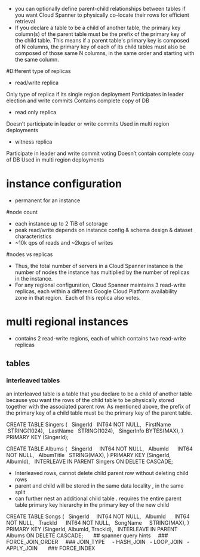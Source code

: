 - you can optionally define parent-child relationships between tables if you want Cloud Spanner to physically co-locate their rows for efficient retrieval
- If you declare a table to be a child of another table, the primary key column(s) of the parent table must be the prefix of the primary key of the child table. This means if a parent table's primary key is composed of N columns, the primary key of each of its child tables must also be composed of those same N columns, in the same order and starting with the same column.

#Different type of replicas

- read/write replica

Only type of replica if its single region  deployment
Participates in leader election and write commits
Contains complete copy of DB

- read only replica

Doesn’t participate in leader or write commits
Used in multi region deployments

- witness replica

Participate in leader and write commit voting
Doesn’t contain complete copy of DB
Used in multi region deployments

# instance configuration

- permanent for an instance

#node count

- each instance up to 2 TiB of sotorage
- peak read/write depends on instance config & schema design & dataset characteristics
- ~10k qps of reads and ~2kqps of writes

#nodes vs replicas

- Thus, the total number of servers in a Cloud Spanner instance is the number of nodes the instance has multiplied by the number of replicas in the instance.
- For any regional configuration, Cloud Spanner maintains 3 read-write replicas, each within a different Google Cloud Platform availability zone in that region.  Each of this replica also votes.

# multi regional instances

- contains 2 read-write regions, each of which contains two read-write replicas

## tables

### interleaved tables

an interleaved table is a table that you declare to be a child of another table because you want the rows of the child table to be physically stored together with the associated parent row. As mentioned above, the prefix of the primary key of a child table must be the primary key of the parent table.

CREATE TABLE Singers (
  SingerId   INT64 NOT NULL,
  FirstName  STRING(1024),
  LastName   STRING(1024),
  SingerInfo BYTES(MAX),
) PRIMARY KEY (SingerId);

CREATE TABLE Albums (
  SingerId     INT64 NOT NULL,
  AlbumId      INT64 NOT NULL,
  AlbumTitle   STRING(MAX),
) PRIMARY KEY (SingerId, AlbumId),
  INTERLEAVE IN PARENT Singers ON DELETE CASCADE;

- Interleaved rows, cannot delete child  parent row without deleting child rows
- parent and child will be stored in the same data locality , in the same split 
- can further nest an additional child table . requires the entire parent table primary key hierarchy in the primary key of the new child

CREATE TABLE Songs (
  SingerId     INT64 NOT NULL,
  AlbumId      INT64 NOT NULL,
  TrackId      INT64 NOT NULL,
  SongName     STRING(MAX),
) PRIMARY KEY (SingerId, AlbumId, TrackId),
  INTERLEAVE IN PARENT Albums ON DELETE CASCADE;
  
  
  ## spanner query hints
  
  ### FORCE_JOIN_ORDER
  
  ### JOIN_TYPE
  
  - HASH_JOIN
  - LOOP_JOIN
  - APPLY_JOIN
  
  
  ### FORCE_INDEX
  

